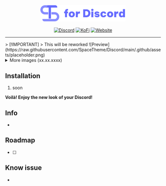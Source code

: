 <div align="center">
<h3><img height="52px" src="https://raw.githubusercontent.com/SpaceTheme/Discord/main/.github/assets/logo.png"></h3>

[![Discord](https://img.shields.io/badge/discord-black?style=for-the-badge&logo=discord&logoColor=%23ffffff&labelColor=%235865F2&color=%235865F2)](https://discord.spacetheme.de)
[![KoFi](https://img.shields.io/badge/kofi-dark?style=for-the-badge&logo=kofi&logoColor=%23fff&labelColor=%23ff5e5b&color=%23ff5e5b)](https://kofi.spacetheme.de)
[![Website](https://img.shields.io/badge/website-back?style=for-the-badge&logo=googlechrome&logoColor=%23ffffff&labelColor=%23111111&color=%23111111)](https://spacetheme.de)
<hr>
</div>
> [!IMPORTANT]
> This will be reworked
![Preview](https://raw.githubusercontent.com/SpaceTheme/Discord/main/.github/assets/placeholder.png)
<details>
    <summary>More images (xx.xx.xxxx)</summary>

|  Placeholder  |  Placeholder  |
|  :---:  |  :---:  |
|  ![Preview](https://raw.githubusercontent.com/SpaceTheme/Discord/main/.github/assets/placeholder.png)  |  ![Preview](https://raw.githubusercontent.com/SpaceTheme/Discord/main/.github/assets/placeholder.png)  |
|  **Placeholder**  |  **Placeholder**  |
|  ![Preview](https://raw.githubusercontent.com/SpaceTheme/Discord/main/.github/assets/placeholder.png)  |  ![Preview](https://raw.githubusercontent.com/SpaceTheme/Discord/main/.github/assets/placeholder.png)  |
|  **Placeholder**  |    |
|  ![Preview](https://raw.githubusercontent.com/SpaceTheme/Discord/main/.github/assets/placeholder.png)  |    |
</details>

## Installation
1. soon

**Voilà! Enjoy the new look of your Discord!**

## Info
- 

## Roadmap
- [ ]

## Know issue
- 